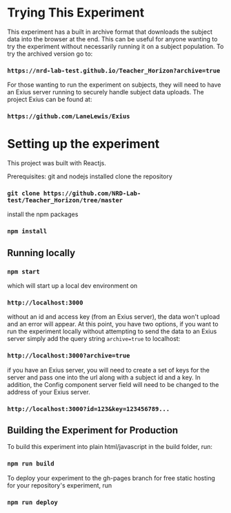 # Trying This Experiment

This experiment has a built in archive format that downloads the subject data into the browser at the end. This can be useful for anyone wanting to try the experiment without necessarily running it on a subject population. To try the archived version go to:
### `https://nrd-lab-test.github.io/Teacher_Horizon?archive=true`

For those wanting to run the experiment on subjects, they will need to have an Exius server running to securely handle subject data uploads. The project Exius can be found at:
### `https://github.com/LaneLewis/Exius` 

# Setting up the experiment
This project was built with Reactjs.

Prerequisites: git and nodejs installed
clone the repository
### `git clone https://github.com/NRD-Lab-test/Teacher_Horizon/tree/master`
install the npm packages
### `npm install`
## Running locally
### `npm start`
which will start up a local dev environment on 
### `http://localhost:3000`
without an id and access key (from an Exius server), the data won't upload and an error will appear. At this point, you have two options, if you want to run the experiment locally without attempting to send the data to an Exius server simply add the query string `archive=true` to localhost:
### `http://localhost:3000?archive=true`
if you have an Exius server, you will need to create a set of keys for the server and pass one into the url along with a subject id and a key. In addition, the Config component server field will need to be changed to the address of your Exius server.
### `http://localhost:3000?id=123&key=123456789...`
## Building the Experiment for Production
To build this experiment into plain html/javascript in the build folder, run:
### `npm run build`
To deploy your experiment to the gh-pages branch for free static hosting for your repository's experiment, run 
### `npm run deploy`

